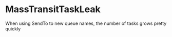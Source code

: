 # MassTransitTaskLeak
When using SendTo to new queue names, the number of tasks grows pretty quickly
